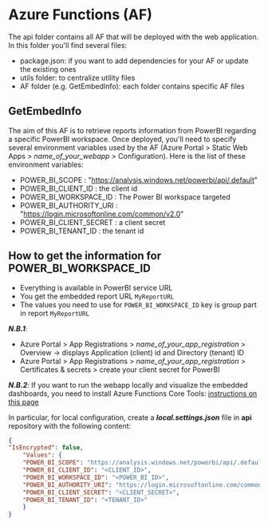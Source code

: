 # Azure Functions (AF)

The api folder contains all AF that will be deployed with the web application.
In this folder you'll find several files:
- package.json: if you want to add dependencies for your AF or update the existing ones
- utils folder: to centralize utility files
- AF folder (e.g. GetEmbedInfo): each folder contains specific AF files

## GetEmbedInfo

The aim of this AF is to retrieve reports information from PowerBI regarding a specific PowerBI workspace.
Once deployed, you'll need to specify several environment variables used by the AF (Azure Portal > Static Web Apps > _name_of_your_webapp_ > Configuration).
Here is the list of these environment variables:
- POWER_BI_SCOPE : "https://analysis.windows.net/powerbi/api/.default"
- POWER_BI_CLIENT_ID : the client id
- POWER_BI_WORKSPACE_ID : The Power BI workspace targeted
- POWER_BI_AUTHORITY_URI : "https://login.microsoftonline.com/common/v2.0"
- POWER_BI_CLIENT_SECRET : a client secret
- POWER_BI_TENANT_ID : the tenant id

## How to get the information for POWER_BI_WORKSPACE_ID
* Everything is available in PowerBI service URL
* You get the embedded report URL `MyReportURL`
* The values you need to use for `POWER_BI_WORKSPACE_ID` key is group part in report `MyReportURL`

_**N.B.1**_:
- Azure Portal > App Registrations > _name_of_your_app_registration_ > Overview -> displays Application (client) id and Directory (tenant) ID
- Azure Portal > App Registrations > _name_of_your_app_registration_ > Certificates & secrets > create your client secret for PowerBI

_**N.B.2**_: If you want to run the webapp locally and visualize the embedded dashboards, you need to install Azure Functions Core Tools: [instructions on this page](https://docs.microsoft.com/en-us/azure/azure-functions/functions-run-local)

 In particular, for local configuration, create a _**local.settings.json**_ file in **api** repository with the following content:

```json
{
"IsEncrypted": false,
    "Values": {
    "POWER_BI_SCOPE": "https://analysis.windows.net/powerbi/api/.default",
    "POWER_BI_CLIENT_ID": "<CLIENT_ID>",
    "POWER_BI_WORKSPACE_ID": "<POWER_BI_ID>",
    "POWER_BI_AUTHORITY_URI": "https://login.microsoftonline.com/common/v2.0",
    "POWER_BI_CLIENT_SECRET": "<CLIENT_SECRET>",
    "POWER_BI_TENANT_ID": "<TENANT_ID>"
    }
}
```
